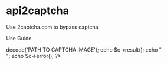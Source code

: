 # api2captcha
Use 2captcha.com to bypass captcha

Use Guide

<?php

include 'api2captcha.php';
$c = new Api2Captcha('APIKEY HERE');
$c->decode('PATH TO CAPTCHA IMAGE');
echo $c->result();
echo "<br/>";
echo $c->error();

?>
